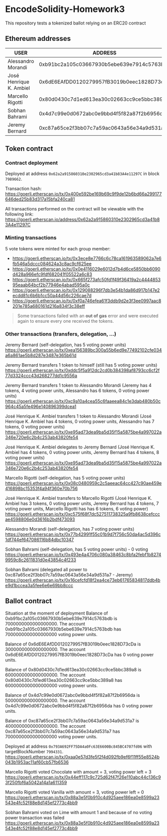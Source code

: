 # EncodeSolidity-Homework3

This repository tests a tokenized ballot relying on an ERC20 contract

## Ethereum addresses

| USER                    | ADDRESS                                       |
|-------------------------|-----------------------------------------------|
| Alessandro Morandi      | 0xb91bc2a105c03667930b5ebe639e7914c5763bdb    |
| José Henrique K. Ambiel | 0x6dE6EAfDD0120279957fB3019b0eec1828D73cDa    |
| Marcello Rigotti        | 0x80d0430c7d1ed613ea30c02663cc9ce5bbc389a8    |
| Sobhan Bahrami          | 0x4d7c99e0d0672abc0e9bbd4f5f82a87f2b6956da    |
| Jeremy Bernard          | 0xc87a65ce2f3bb07c7a59ac0643a56e34a9d531a7    |


## Token contract

### Contract deployment

Deployed at address `0x62a2a915860310e2302965cd3a41b83A4e11297C` in block `7989662`.

Transaction hash:
https://goerli.etherscan.io/tx/0x400e592be169b69c9f9de12b6bd66a299177646ded25b83d317a15bfa240ca81

All transactions performed on the contract will be viewable with the following link:
https://goerli.etherscan.io/address/0x62a2a915860310e2302965cd3a41b83A4e11297C

### Minting transactions

5 vote tokens were minted for each group member:

* https://goerli.etherscan.io/tx/0x3ece8e7766c6c78ca161963589062a7e6fb546a5dccc084624a3c8ac9cf625ee
* https://goerli.etherscan.io/tx/0x0e4116029e6012d7b4d6ce5850bb6090d428a966efc9fdf682041f05522a6c83
* https://goerli.etherscan.io/tx/0x665f273afc50fd1f49f36419a2c444485395eaab64bcf2b77946e4abad595a0c
* https://goerli.etherscan.io/tx/0x129088296f7db3e54b1da86d917b147e2ecdd81c6b6b1cc50a44d56c226cae7d
* https://goerli.etherscan.io/tx/0xf0a746efea61f3ddb9d2e3f3ee0997aac8201e785a680161d216a834f3c38eff


> Some transactions failed with an **out of gas** error and were executed again to ensure every one received the tokens.

### Other transactions (transfers, delegation, ...)

Jeremy Bernard (self-delegation, has 5 voting power units)
https://goerli.etherscan.io/tx/0xea156389bc300a55b6ed9e77492102cfe034a6a861ae5b8d287e3487e365b61d

Jeremy Bernard transfers 1 token to himself (still has 5 voting power units)
https://goerli.etherscan.io/tx/0xddc5f5a912dc2cd0b384398af8793cc6cf2f77d3324ccc43d268277dd1c9556a

Jeremy Bernard transfers 1 token to Alessandro Morandi (Jeremy has 4 tokens, 4 voting power units, Alessandro has 6 tokens, 0 voting power units)
https://goerli.etherscan.io/tx/0xc9a10a4cea55c6faaeea84c1e3dab480b50c964c45a5fe496e140896399dcea1

José Henrique K. Ambiel transfers 1 token to Alessandro Morandi (José Henrique K. Ambiel has 4 tokens, 0 voting power units, Alessandro has 7 tokens, 0 voting power units)
https://goerli.etherscan.io/tx/0xe95ad73dea9ba5d35f15a5875be4a997022a346e720e6c2b4c253ab43820fe54

José Henrique K. Ambiel delegates to Jeremy Bernard (José Henrique K. Ambiel has 4 tokens, 0 voting power units, Jeremy Bernard has 4 tokens, 8 voting power units)
https://goerli.etherscan.io/tx/0xe95ad73dea9ba5d35f15a5875be4a997022a346e720e6c2b4c253ab43820fe54

Marcello Rigotti (self-delegation, has 5 voting power units)
https://goerli.etherscan.io/tx/0x08c0480959c2c5aeeac64cc427c90ae459e416898bc15353f4a94f360e70b756

José Henrique K. Ambiel transfers to Marcello Rigotti (José Henrique K. Ambiel has 3 tokens, 0 voting power units, Jeremy Bernard has 4 tokens, 7 voting power units, Marcello Rigotti has has 6 tokens, 6 voting power)
https://goerli.etherscan.io/tx/0xc575f68f7dc527511738325a9fb8638cefcccae4598806e0d3616b2bdf473093

Alessandro Morandi (self-delegation, has 7 voting power units)
https://goerli.etherscan.io/tx/0x77b42991f55c01b9d7f756c50da4ac5d396c1df744ef647086116b84dbc10347

Sobhan Bahrami (self-delegation, has 5 voting power units) - 0 voting 
https://goerli.etherscan.io/tx/0x493e4a4706c080a38463c8bfa2febf1b82749959c8c2611831d0e43854c4f233

Sobhan Bahrami (delegated all power to 0xc87a65ce2f3bb07c7a59ac0643a56e34a9d531a7 - Jeremy)
https://goerli.etherscan.io/tx/0x16cefcfd18f2ea4ce73eb61765834817ddb4be9d1bccea3a5fee6e6e69bb8ccc



## Ballot contract
Situation at the moment of deployment
Balance of 0xb91bc2a105c03667930b5ebe639e7914c5763bdb is 7000000000000000000.
The account 0xb91bc2a105c03667930b5ebe639e7914c5763bdb has 7000000000000000000 voting power units.

Balance of 0x6dE6EAfDD0120279957fB3019b0eec1828D73cDa is 3000000000000000000.
The account 0x6dE6EAfDD0120279957fB3019b0eec1828D73cDa has 0 voting power units.

Balance of 0x80d0430c7d1ed613ea30c02663cc9ce5bbc389a8 is 6000000000000000000.
The account 0x80d0430c7d1ed613ea30c02663cc9ce5bbc389a8 has 6000000000000000000 voting power units.

Balance of 0x4d7c99e0d0672abc0e9bbd4f5f82a87f2b6956da is 5000000000000000000.
The account 0x4d7c99e0d0672abc0e9bbd4f5f82a87f2b6956da has 0 voting power units.

Balance of 0xc87a65ce2f3bb07c7a59ac0643a56e34a9d531a7 is 4000000000000000000.
The account 0xc87a65ce2f3bb07c7a59ac0643a56e34a9d531a7 has 7000000000000000000 voting power units.


Deployed at address `0x793A692FF75DA4a0Fc63E6600Bc845BC4707fd06` with targetBlockNumber `7994331`.
https://goerli.etherscan.io/tx/0xaa0e57d3fe5f2f4d092fb9ef6f11ff55e8524b043b1953ac11af60cb57fb6536

Marcello Rigotti voted Chocolate with amount = 3, voting power left = 3
https://goerli.etherscan.io/tx/0x44eff117c9c725d62f47f26e110abc44c136c93f250fbf6a5042a14a1a611359

Marcello Rigotti voted Vanilla with amount = 3, voting power left = 0
https://goerli.etherscan.io/tx/0x88a3e5f0b910c4d925aee186ea0e8599a23543e4fc52f88e8d145ef2773c4bb9

Sobhan Bahrami voted on Lime with amount 1 and because of no voting power transaction was failed
https://goerli.etherscan.io/tx/0x88a3e5f0b910c4d925aee186ea0e8599a23543e4fc52f88e8d145ef2773c4bb9
